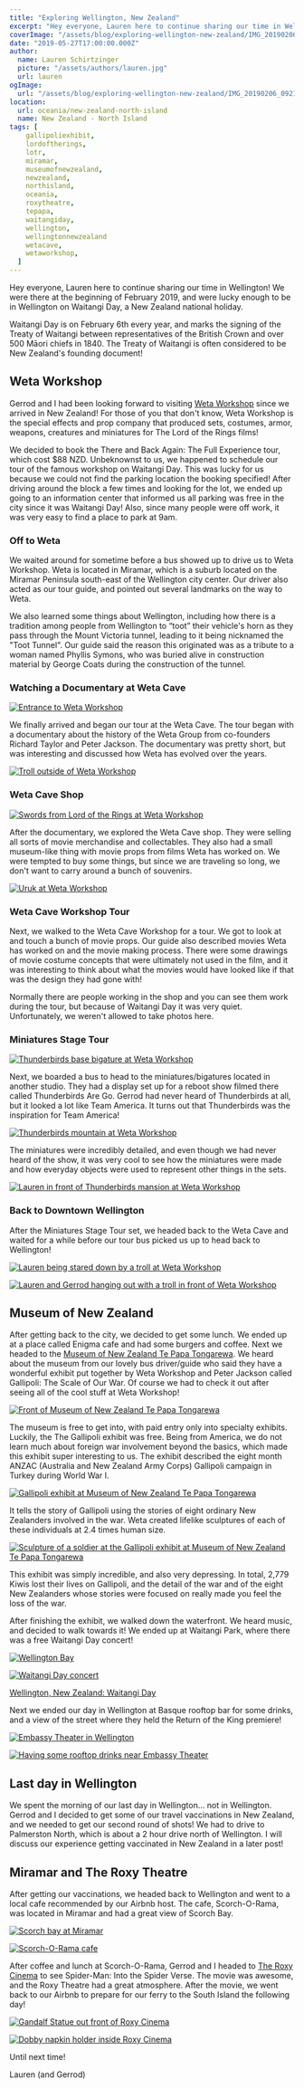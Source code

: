 ```yaml
---
title: "Exploring Wellington, New Zealand"
excerpt: "Hey everyone, Lauren here to continue sharing our time in Wellington! We were there at the beginning of February 2019, and were lucky enough to be in Wellington on Waitangi Day, a New Zealand national holiday..."
coverImage: "/assets/blog/exploring-wellington-new-zealand/IMG_20190206_092132.jpg"
date: "2019-05-27T17:00:00.000Z"
author:
  name: Lauren Schirtzinger
  picture: "/assets/authors/lauren.jpg"
  url: lauren
ogImage:
  url: "/assets/blog/exploring-wellington-new-zealand/IMG_20190206_092132.jpg"
location:
  url: oceania/new-zealand-north-island
  name: New Zealand - North Island
tags: [
    gallipoliexhibit,
    lordoftherings,
    lotr,
    miramar,
    museumofnewzealand,
    newzealand,
    northisland,
    oceania,
    roxytheatre,
    tepapa,
    waitangiday,
    wellington,
    wellingtonnewzealand
    wetacave,
    wetaworkshop,
  ]
---
```


Hey everyone, Lauren here to continue sharing our time in Wellington! We were there at the beginning of February 2019, and were lucky enough to be in Wellington on Waitangi Day, a New Zealand national holiday.

Waitangi Day is on February 6th every year, and marks the signing of the Treaty of Waitangi between representatives of the British Crown and over 500 Māori chiefs in 1840. The Treaty of Waitangi is often considered to be New Zealand's founding document!

## Weta Workshop

Gerrod and I had been looking forward to visiting [Weta Workshop](https://www.wetaworkshop.com/) since we arrived in New Zealand! For those of you that don't know, Weta Workshop is the special effects and prop company that produced sets, costumes, armor, weapons, creatures and miniatures for The Lord of the Rings films!

We decided to book the There and Back Again: The Full Experience tour, which cost $88 NZD. Unbeknownst to us, we happened to schedule our tour of the famous workshop on Waitangi Day. This was lucky for us because we could not find the parking location the booking specified! After driving around the block a few times and looking for the lot, we ended up going to an information center that informed us all parking was free in the city since it was Waitangi Day! Also, since many people were off work, it was very easy to find a place to park at 9am.

### Off to Weta

We waited around for sometime before a bus showed up to drive us to Weta Workshop. Weta is located in Miramar, which is a suburb located on the Miramar Peninsula south-east of the Wellington city center. Our driver also acted as our tour guide, and pointed out several landmarks on the way to Weta.

We also learned some things about Wellington, including how there is a tradition among people from Wellington to “toot” their vehicle's horn as they pass through the Mount Victoria tunnel, leading to it being nicknamed the "Toot Tunnel". Our guide said the reason this originated was as a tribute to a woman named Phyllis Symons, who was buried alive in construction material by George Coats during the construction of the tunnel.

### Watching a Documentary at Weta Cave

[![Entrance to Weta Workshop](/assets/blog/exploring-wellington-new-zealand/IMG_20190206_092122.jpg "Entrance to Weta Workshop")](/assets/blog/exploring-wellington-new-zealand/IMG_20190206_092122.jpg)

We finally arrived and began our tour at the Weta Cave. The tour began with a documentary about the history of the Weta Group from co-founders Richard Taylor and Peter Jackson. The documentary was pretty short, but was interesting and discussed how Weta has evolved over the years.

[![Troll outside of Weta Workshop](/assets/blog/exploring-wellington-new-zealand/IMG_20190206_092132.jpg "Troll outside of Weta Workshop")](/assets/blog/exploring-wellington-new-zealand/IMG_20190206_092132.jpg)

### Weta Cave Shop

[![Swords from Lord of the Rings at Weta Workshop](/assets/blog/exploring-wellington-new-zealand/IMG_20190206_092328.jpg "Swords from Lord of the Rings at Weta Workshop")](/assets/blog/exploring-wellington-new-zealand/IMG_20190206_092328.jpg)

After the documentary, we explored the Weta Cave shop. They were selling all sorts of movie merchandise and collectables. They also had a small museum-like thing with movie props from films Weta has worked on. We were tempted to buy some things, but since we are traveling so long, we don't want to carry around a bunch of souvenirs.

[![Uruk at Weta Workshop](/assets/blog/exploring-wellington-new-zealand/IMG_20190206_092415.jpg "Uruk at Weta Workshop")](/assets/blog/exploring-wellington-new-zealand/IMG_20190206_092415.jpg)

### Weta Cave Workshop Tour

Next, we walked to the Weta Cave Workshop for a tour. We got to look at and touch a bunch of movie props. Our guide also described movies Weta has worked on and the movie making process. There were some drawings of movie costume concepts that were ultimately not used in the film, and it was interesting to think about what the movies would have looked like if that was the design they had gone with!

Normally there are people working in the shop and you can see them work during the tour, but because of Waitangi Day it was very quiet. Unfortunately, we weren't allowed to take photos here.

### Miniatures Stage Tour

[![Thunderbirds base bigature at Weta Workshop](/assets/blog/exploring-wellington-new-zealand/IMG_20190206_112432.jpg "Thunderbirds base bigature at Weta Workshop")](/assets/blog/exploring-wellington-new-zealand/IMG_20190206_112432.jpg)

Next, we boarded a bus to head to the miniatures/bigatures located in another studio. They had a display set up for a reboot show filmed there called Thunderbirds Are Go. Gerrod had never heard of Thunderbirds at all, but it looked a lot like Team America. It turns out that Thunderbirds was the inspiration for Team America!

[![Thunderbirds mountain at Weta Workshop](/assets/blog/exploring-wellington-new-zealand/IMG_20190206_112434.jpg "Thunderbirds mountain at Weta Workshop")](/assets/blog/exploring-wellington-new-zealand/IMG_20190206_112434.jpg)

The miniatures were incredibly detailed, and even though we had never heard of the show, it was very cool to see how the miniatures were made and how everyday objects were used to represent other things in the sets.

[![Lauren in front of Thunderbirds mansion at Weta Workshop](/assets/blog/exploring-wellington-new-zealand/IMG_20190206_112857.jpg "Lauren in front of Thunderbirds mansion at Weta Workshop")](/assets/blog/exploring-wellington-new-zealand/IMG_20190206_112857.jpg)

### Back to Downtown Wellington

After the Miniatures Stage Tour set, we headed back to the Weta Cave and waited for a while before our tour bus picked us up to head back to Wellington!

[![Lauren being stared down by a troll at Weta Workshop](/assets/blog/exploring-wellington-new-zealand/IMG_20190206_120920.jpg "Lauren being stared down by a troll at Weta Workshop")](/assets/blog/exploring-wellington-new-zealand/IMG_20190206_120920.jpg)

[![Lauren and Gerrod hanging out with a troll in front of Weta Workshop](/assets/blog/exploring-wellington-new-zealand/IMG_20190206_121358.jpg "Lauren and Gerrod hanging out with a troll in front of Weta Workshop")](/assets/blog/exploring-wellington-new-zealand/IMG_20190206_121358.jpg)

## Museum of New Zealand

After getting back to the city, we decided to get some lunch. We ended up at a place called Enigma cafe and had some burgers and coffee. Next we headed to the [Museum of New Zealand Te Papa Tongarewa](https://www.tepapa.govt.nz/). We heard about the museum from our lovely bus driver/guide who said they have a wonderful exhibit put together by Weta Workshop and Peter Jackson called Gallipoli: The Scale of Our War. Of course we had to check it out after seeing all of the cool stuff at Weta Workshop!

[![Front of Museum of New Zealand Te Papa Tongarewa](/assets/blog/exploring-wellington-new-zealand/IMG_20190206_142245.jpg "Front of Museum of New Zealand Te Papa Tongarewa")](/assets/blog/exploring-wellington-new-zealand/IMG_20190206_142245.jpg)

The museum is free to get into, with paid entry only into specialty exhibits. Luckily, the
The Gallipoli exhibit was free. Being from America, we do not learn much about foreign war involvement beyond the basics, which made this exhibit super interesting to us. The exhibit described the eight month ANZAC (Australia and New Zealand Army Corps) Gallipoli campaign in Turkey during World War I.

[![Gallipoli exhibit at Museum of New Zealand Te Papa Tongarewa](/assets/blog/exploring-wellington-new-zealand/IMG_20190206_143644.jpg "Gallipoli exhibit at Museum of New Zealand Te Papa Tongarewa")](/assets/blog/exploring-wellington-new-zealand/IMG_20190206_143644.jpg)

It tells the story of Gallipoli using the stories of eight ordinary New Zealanders involved in the war. Weta created lifelike sculptures of each of these individuals at 2.4 times human size.

[![Sculpture of a soldier at the Gallipoli exhibit at Museum of New Zealand Te Papa Tongarewa](/assets/blog/exploring-wellington-new-zealand/IMG_20190206_143753.jpg "Sculpture of a soldier at the Gallipoli exhibit at Museum of New Zealand Te Papa Tongarewa")](/assets/blog/exploring-wellington-new-zealand/IMG_20190206_143753.jpg)

This exhibit was simply incredible, and also very depressing. In total, 2,779 Kiwis lost their lives on Gallipoli, and the detail of the war and of the eight New Zealanders whose stories were focused on really made you feel the loss of the war.

After finishing the exhibit, we walked down the waterfront. We heard music, and decided to walk towards it! We ended up at Waitangi Park, where there was a free Waitangi Day concert!

[![Wellington Bay](/assets/blog/exploring-wellington-new-zealand/IMG_20190206_163701.jpg "Wellington Bay")](/assets/blog/exploring-wellington-new-zealand/IMG_20190206_163701.jpg)

[![Waitangi Day concert](/assets/blog/exploring-wellington-new-zealand/IMG_20190206_164240.jpg "Waitangi Day concert")](/assets/blog/exploring-wellington-new-zealand/IMG_20190206_164240.jpg)

[Wellington, New Zealand: Waitangi Day](https://www.youtube.com/embed/vet2WZSLCfc)

Next we ended our day in Wellington at Basque rooftop bar for some drinks, and a view of the street where they held the Return of the King premiere!

[![Embassy Theater in Wellington](/assets/blog/exploring-wellington-new-zealand/IMG_20190206_165719.jpg "Embassy Theater in Wellington")](/assets/blog/exploring-wellington-new-zealand/IMG_20190206_165719.jpg)

[![Having some rooftop drinks near Embassy Theater](/assets/blog/exploring-wellington-new-zealand/IMG_20190206_170747.jpg "Having some rooftop drinks near Embassy Theater")](/assets/blog/exploring-wellington-new-zealand/IMG_20190206_170747.jpg)

## Last day in Wellington

We spent the morning of our last day in Wellington... not in Wellington. Gerrod and I decided to get some of our travel vaccinations in New Zealand, and we needed to get our second round of shots! We had to drive to Palmerston North, which is about a 2 hour drive north of Wellington. I will discuss our experience getting vaccinated in New Zealand in a later post!

## Miramar and The Roxy Theatre

After getting our vaccinations, we headed back to Wellington and went to a local cafe recommended by our Airbnb host. The cafe, Scorch-O-Rama, was located in Miramar and had a great view of Scorch Bay.

[![Scorch bay at Miramar](/assets/blog/exploring-wellington-new-zealand/IMG_20190207_133647-PANO.jpg "Scorch bay at Miramar")](/assets/blog/exploring-wellington-new-zealand/IMG_20190207_133647-PANO.jpg)

[![Scorch-O-Rama cafe](/assets/blog/exploring-wellington-new-zealand/IMG_20190207_133757.jpg "Scorch-O-Rama cafe")](/assets/blog/exploring-wellington-new-zealand/IMG_20190207_133757.jpg)

After coffee and lunch at Scorch-O-Rama, Gerrod and I headed to [The Roxy Cinema](https://www.roxycinema.co.nz/) to see Spider-Man: Into the Spider Verse. The movie was awesome, and the Roxy Theatre had a great atmosphere. After the movie, we went back to our Airbnb to prepare for our ferry to the South Island the following day!

[![Gandalf Statue out front of Roxy Cinema](/assets/blog/exploring-wellington-new-zealand/IMG_20190207_151241.jpg "Gandalf Statue out front of Roxy Cinema")](/assets/blog/exploring-wellington-new-zealand/IMG_20190207_151241.jpg)

[![Dobby napkin holder inside Roxy Cinema](/assets/blog/exploring-wellington-new-zealand/IMG_20190207_151355.jpg "Dobby napkin holder inside Roxy Cinema")](/assets/blog/exploring-wellington-new-zealand/IMG_20190207_151355.jpg)

Until next time!

Lauren (and Gerrod)
